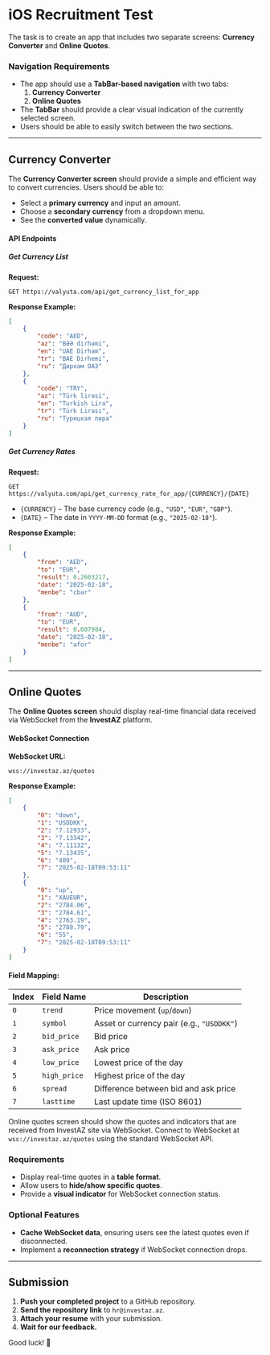 # iOS Recruitment Test

The task is to create an app that includes two separate screens: **Currency Converter** and **Online Quotes**.

### **Navigation Requirements**
- The app should use a **TabBar-based navigation** with two tabs:
  1. **Currency Converter**
  2. **Online Quotes**
- The **TabBar** should provide a clear visual indication of the currently selected screen.
- Users should be able to easily switch between the two sections.

---

## **Currency Converter**
The **Currency Converter screen** should provide a simple and efficient way to convert currencies. Users should be able to:
- Select a **primary currency** and input an amount.
- Choose a **secondary currency** from a dropdown menu.
- See the **converted value** dynamically.

#### **API Endpoints**
##### **Get Currency List**
**Request:**
```http
GET https://valyuta.com/api/get_currency_list_for_app
```
**Response Example:**
```json
[
    {
        "code": "AED",
        "az": "BƏƏ dirhəmi",
        "en": "UAE Dirham",
        "tr": "BAE Dirhemi",
        "ru": "Дирхам ОАЭ"
    },
    {
        "code": "TRY",
        "az": "Türk lirəsi",
        "en": "Turkish Lira",
        "tr": "Türk Lirası",
        "ru": "Турецкая лира"
    }
]
```

##### **Get Currency Rates**
**Request:**
```http
GET https://valyuta.com/api/get_currency_rate_for_app/{CURRENCY}/{DATE}
```
- `{CURRENCY}` – The base currency code (e.g., `"USD"`, `"EUR"`, `"GBP"`).
- `{DATE}` – The date in `YYYY-MM-DD` format (e.g., `"2025-02-18"`).

**Response Example:**
```json
[
    {
        "from": "AED",
        "to": "EUR",
        "result": 0.2603217,
        "date": "2025-02-18",
        "menbe": "cbar"
    },
    {
        "from": "AUD",
        "to": "EUR",
        "result": 0.607984,
        "date": "2025-02-18",
        "menbe": "afor"
    }
]
```

---

## **Online Quotes**
The **Online Quotes screen** should display real-time financial data received via WebSocket from the **InvestAZ** platform.

#### **WebSocket Connection**
**WebSocket URL:**
  ```
  wss://investaz.az/quotes
  ```

**Response Example:**
```json
[
    {
        "0": "down", 
        "1": "USDDKK", 
        "2": "7.12933", 
        "3": "7.13342", 
        "4": "7.11132", 
        "5": "7.13435", 
        "6": "409", 
        "7": "2025-02-18T09:53:11"
    },
    {
        "0": "up", 
        "1": "XAUEUR", 
        "2": "2784.06", 
        "3": "2784.61", 
        "4": "2763.19", 
        "5": "2788.79", 
        "6": "55", 
        "7": "2025-02-18T09:53:11"
    }
]
```

#### **Field Mapping:**
| Index | Field Name      | Description                        |
|-------|---------------|------------------------------------|
| `0`   | `trend`       | Price movement (`up`/`down`) |
| `1`   | `symbol`      | Asset or currency pair (e.g., `"USDDKK"`) |
| `2`   | `bid_price`   | Bid price |
| `3`   | `ask_price`   | Ask price |
| `4`   | `low_price`   | Lowest price of the day |
| `5`   | `high_price`  | Highest price of the day |
| `6`   | `spread`      | Difference between bid and ask price |
| `7`   | `lasttime`    | Last update time (ISO 8601) |

Online quotes screen should show the quotes and indicators that are received from InvestAZ site via WebSocket. Connect to WebSocket at `wss://investaz.az/quotes` using the standard WebSocket API.

### **Requirements**
- Display real-time quotes in a **table format**.
- Allow users to **hide/show specific quotes**.
- Provide a **visual indicator** for WebSocket connection status.

### **Optional Features**
- **Cache WebSocket data**, ensuring users see the latest quotes even if disconnected.
- Implement a **reconnection strategy** if WebSocket connection drops.

---

## **Submission**
1. **Push your completed project** to a GitHub repository.
2. **Send the repository link** to `hr@investaz.az`.
3. **Attach your resume** with your submission.
4. **Wait for our feedback.**

Good luck! 🎉
